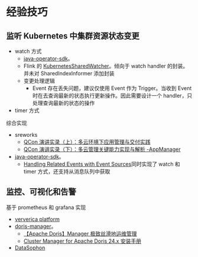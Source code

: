 # 经验技巧



## 监听 Kubernetes 中集群资源状态变更

* watch 方式
  * [java-operator-sdk](https://github.com/operator-framework/java-operator-sdk)。
  * Flink 的 [KubernetesSharedWatcher](https://github.com/apache/flink/blob/release-1.19/flink-kubernetes/src/main/java/org/apache/flink/kubernetes/kubeclient/KubernetesSharedWatcher.java)。倾向于 watch handler 的封装。并未对 SharedIndexInformer 添加封装
  * 变更处理逻辑
    * Event 存在丢失问题，建议仅使用 Event 作为 Trigger。当收到 Event 时在去查询最新的状态执行更新操作。因此需要设计一个 handler，只处理查询最新的状态的操作
* timer 方式

综合实现

* sreworks
  * [QCon 演讲实录（上）：多云环境下应用管理与交付实践](https://xie.infoq.cn/article/330fa3e9327c0836f193ba9b0)
  * [QCon 演讲实录（下）：多云管理关键能力实现与解析 -AppManager](https://xie.infoq.cn/article/ccf591830b980db73d0e5af9c)
* [java-operator-sdk](https://github.com/operator-framework/java-operator-sdk)。
  * [Handling Related Events with Event Sources](https://javaoperatorsdk.io/docs/features#handling-related-events-with-event-sources)同时实现了 watch 和 timer 方式，还支持从消息队列中获取

## 监控、可视化和告警

基于 prometheus 和 grafana 实现

* [ververica platform](https://github.com/ververica/ververica-platform-playground)
* [doris-manager]([doris-manager](https://github.com/apache/doris-manager))。
  * [【Apache Doris】Manager 极致丝滑地运维管理](https://mp.weixin.qq.com/s/kMBQ51kuVHL3Fb-xmb5a8A)
  * [Cluster Manager for Apache Doris 24.x 安装手册](https://docs.selectdb.com/docs/enterprise/cluster-manager-guide/deployment-guide/deployment-guide-24.x)
* [DataSophon](https://datasophon.github.io/datasophon-website/docs/current/%E6%9E%B6%E6%9E%84%E8%AE%BE%E8%AE%A1/)
